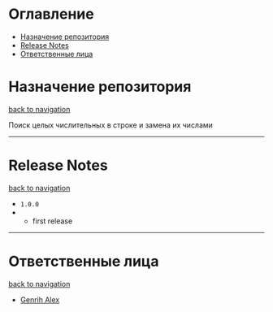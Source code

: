 # Оглавление

- [Назначение репозитория](#назначение-репозитория)
- [Release Notes](#release-notes)
- [Ответственные лица](#ответственные-лица)

# Назначение репозитория

[back to navigation](#оглавление)

Поиск целых числительных в строке и замена их числами


---
# Release Notes

[back to navigation](#оглавление)

- `1.0.0`
- - first release

---
# Ответственные лица

[back to navigation](#оглавление)

- [Genrih Alex](https://git.ujin.tech/genrih)
